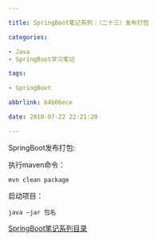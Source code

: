 ```yaml
---

title: SpringBoot笔记系列：（二十三）发布打包

categories:

- Java
- SpringBoot学习笔记

tags:

- SpringBoot

abbrlink: b4b06ece

date: 2018-07-22 22:21:20

---
```


SpringBoot发布打包:

<!-- more -->

执行maven命令：

	mvn clean package

启动项目：

	java –jar 包名

[SpringBoot笔记系列目录](./2018-05-28-SpringBoot笔记系列目录.md)

